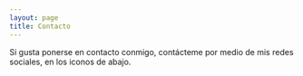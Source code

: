 ```yaml
---
layout: page
title: Contacto
---
```


Si gusta ponerse en contacto conmigo, contácteme por medio de mis redes sociales, en los iconos de abajo.